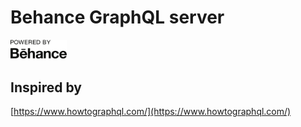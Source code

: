 # Behance GraphQL server

<img src="https://raw.githubusercontent.com/eirelcc/behance-graphql/master/behance-logo.png" width="90px" />

## Inspired by

[https://www.howtographql.com/](https://www.howtographql.com/)
